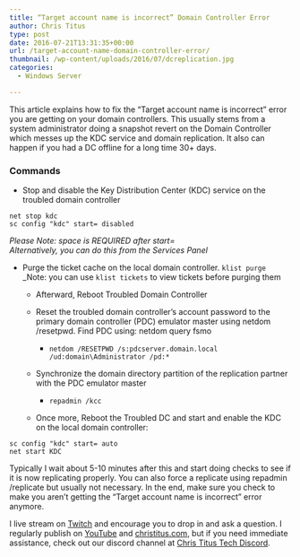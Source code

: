 ```yaml
---
title: “Target account name is incorrect” Domain Controller Error
author: Chris Titus
type: post
date: 2016-07-21T13:31:35+00:00
url: /target-account-name-domain-controller-error/
thumbnail: /wp-content/uploads/2016/07/dcreplication.jpg
categories:
  - Windows Server

---
```

This article explains how to fix the &#8220;Target account name is incorrect&#8221; error you are getting on your domain controllers. This usually stems from a system administrator doing a snapshot revert on the Domain Controller which messes up the KDC service and domain replication. It also can happen if you had a DC offline for a long time 30+ days. <!--more-->

### Commands

  * Stop and disable the Key Distribution Center (KDC) service on the troubled domain controller 
```
net stop kdc
sc config "kdc" start= disabled
```
_Please Note: space is REQUIRED after start=_  
_Alternatively, you can do this from the Services Panel_
  * Purge the ticket cache on the local domain controller. 
`klist purge`  
_Note: you can use `klist tickets` to view tickets before purging them
    
      * Afterward, Reboot Troubled Domain Controller
    
      * Reset the troubled domain controller&#8217;s account password to the primary domain controller (PDC) emulator master using netdom /resetpwd. Find PDC using: netdom query fsmo 
          * `netdom /RESETPWD /s:pdcserver.domain.local /ud:domain\Administrator /pd:*`
    
      * Synchronize the domain directory partition of the replication partner with the PDC emulator master 
          * `repadmin /kcc`
    
      * Once more, Reboot the Troubled DC and start and enable the KDC on the local domain controller: 
```
sc config "kdc" start= auto
net start KDC
```
Typically I wait about 5-10 minutes after this and start doing checks to see if it is now replicating properly. You can also force a replicate using repadmin /replicate but usually not necessary. In the end, make sure you check to make you aren&#8217;t getting the &#8220;Target account name is incorrect&#8221; error anymore.
    
I live stream on [Twitch][1] and encourage you to drop in and ask a question. I regularly publish on [YouTube][2] and [christitus.com][3], but if you need immediate assistance, check out our discord channel at [Chris Titus Tech Discord][4].

 [1]: https://twitch.tv/christitustech
 [2]: https://www.youtube.com/c/ChrisTitusTech
 [3]: https://www.christitus.com/
 [4]: https://www.christitus.com/discord
